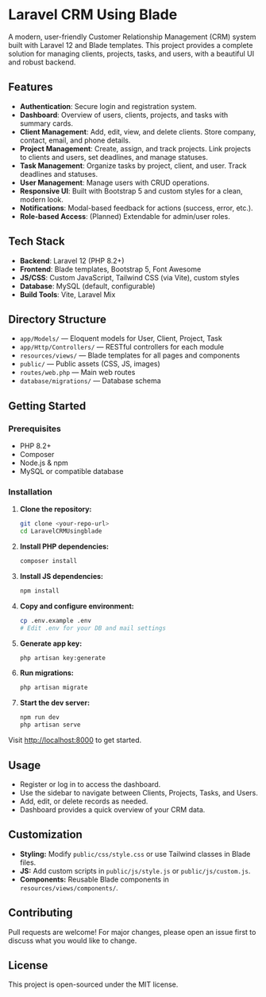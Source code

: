# Laravel CRM Using Blade

A modern, user-friendly Customer Relationship Management (CRM) system built with Laravel 12 and Blade templates. This project provides a complete solution for managing clients, projects, tasks, and users, with a beautiful UI and robust backend.

## Features

-   **Authentication**: Secure login and registration system.
-   **Dashboard**: Overview of users, clients, projects, and tasks with summary cards.
-   **Client Management**: Add, edit, view, and delete clients. Store company, contact, email, and phone details.
-   **Project Management**: Create, assign, and track projects. Link projects to clients and users, set deadlines, and manage statuses.
-   **Task Management**: Organize tasks by project, client, and user. Track deadlines and statuses.
-   **User Management**: Manage users with CRUD operations.
-   **Responsive UI**: Built with Bootstrap 5 and custom styles for a clean, modern look.
-   **Notifications**: Modal-based feedback for actions (success, error, etc.).
-   **Role-based Access**: (Planned) Extendable for admin/user roles.

## Tech Stack

-   **Backend**: Laravel 12 (PHP 8.2+)
-   **Frontend**: Blade templates, Bootstrap 5, Font Awesome
-   **JS/CSS**: Custom JavaScript, Tailwind CSS (via Vite), custom styles
-   **Database**: MySQL (default, configurable)
-   **Build Tools**: Vite, Laravel Mix

## Directory Structure

-   `app/Models/` — Eloquent models for User, Client, Project, Task
-   `app/Http/Controllers/` — RESTful controllers for each module
-   `resources/views/` — Blade templates for all pages and components
-   `public/` — Public assets (CSS, JS, images)
-   `routes/web.php` — Main web routes
-   `database/migrations/` — Database schema

## Getting Started

### Prerequisites

-   PHP 8.2+
-   Composer
-   Node.js & npm
-   MySQL or compatible database

### Installation

1. **Clone the repository:**
    ```bash
    git clone <your-repo-url>
    cd LaravelCRMUsingblade
    ```
2. **Install PHP dependencies:**
    ```bash
    composer install
    ```
3. **Install JS dependencies:**
    ```bash
    npm install
    ```
4. **Copy and configure environment:**
    ```bash
    cp .env.example .env
    # Edit .env for your DB and mail settings
    ```
5. **Generate app key:**
    ```bash
    php artisan key:generate
    ```
6. **Run migrations:**
    ```bash
    php artisan migrate
    ```
7. **Start the dev server:**
    ```bash
    npm run dev
    php artisan serve
    ```

Visit [http://localhost:8000](http://localhost:8000) to get started.

## Usage

-   Register or log in to access the dashboard.
-   Use the sidebar to navigate between Clients, Projects, Tasks, and Users.
-   Add, edit, or delete records as needed.
-   Dashboard provides a quick overview of your CRM data.

## Customization

-   **Styling:** Modify `public/css/style.css` or use Tailwind classes in Blade files.
-   **JS:** Add custom scripts in `public/js/style.js` or `public/js/custom.js`.
-   **Components:** Reusable Blade components in `resources/views/components/`.

## Contributing

Pull requests are welcome! For major changes, please open an issue first to discuss what you would like to change.

## License

This project is open-sourced under the MIT license.
